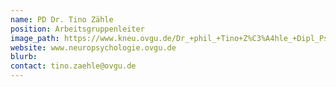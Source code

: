 ```yaml
---
name: PD Dr. Tino Zähle
position: Arbeitsgruppenleiter
image_path: https://www.kneu.ovgu.de/Dr_+phil_+Tino+Z%C3%A4hle_+Dipl_Psych_-height-1772-width-1181-p-1422/_/TZ_zivil.jpg
website: www.neuropsychologie.ovgu.de
blurb:
contact: tino.zaehle@ovgu.de
---
```

